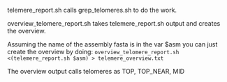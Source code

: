 telemere_report.sh calls grep_telomeres.sh to do the work.

overview_telomere_report.sh takes telemere_report.sh output and creates the overview.

Assuming the name of the assembly fasta is in the var $asm you can just create the overview by doing: ```overview_telomere_report.sh <(telemere_report.sh $asm) > telemere_overview.txt ```

The overview output calls telomeres as TOP, TOP_NEAR, MID
